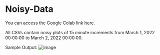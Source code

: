 # Noisy-Data

You can access the Google Colab link [here](https://colab.research.google.com/drive/1-PQecR8fFMO08VblZ5LMofUtCAGyhYX7?usp=sharing).

All CSVs contain noisy plots of 15 minute increments from March 1, 2022 00:00:00 to March 2, 2022 00:00:00.

Sample Output:
![image](https://github.com/miles-franklin/Noisy-Data/assets/101350365/326012b0-6fe1-4488-ba50-4d02983f8982)
